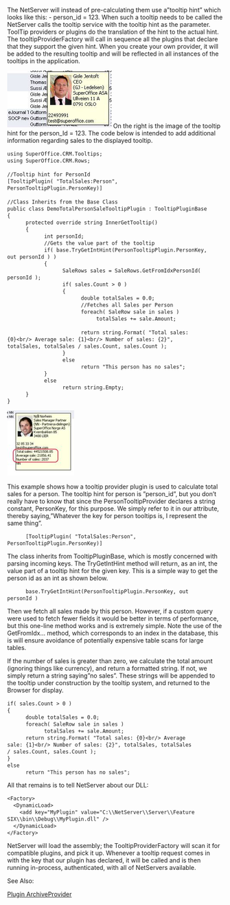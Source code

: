 <properties date="2016-05-10"
SortOrder="5"
/>

The NetServer will instead of pre-calculating them use a”tooltip hint” which looks like this: - person\_id = 123. When such a tooltip needs to be called the NetServer calls the tooltip service with the tooltip hint as the parameter. ToolTip providers or plugins do the translation of the hint to the actual hint. The tooltipProviderFactory will call in sequence all the plugins that declare that they support the given hint. When you create your own provider, it will be added to the resulting tooltip and will be reflected in all instances of the tooltips in the application.

<img src="../Adding%20a%20Custom%20Archive%20Plugin_files/image001.jpg" width="243" height="134" /> On the right is the image of the tooltip hint for the person\_Id = 123. The code below is intended to add additional information regarding sales to the displayed tooltip.

 

 

 

```
using SuperOffice.CRM.Tooltips;
using SuperOffice.CRM.Rows;
 
//Tooltip hint for PersonId
[TooltipPlugin( "TotalSales:Person",
PersonTooltipPlugin.PersonKey)]
 
//Class Inherits from the Base Class
public class DemoTotalPersonSaleTooltipPlugin : TooltipPluginBase
{
      protected override string InnerGetTooltip()
      {
            int personId;
            //Gets the value part of the tooltip
            if( base.TryGetIntHint(PersonTooltipPlugin.PersonKey,
out personId ) )
            {
                  SaleRows sales = SaleRows.GetFromIdxPersonId(
personId );
                  if( sales.Count > 0 )
                  {
                        double totalSales = 0.0;
                        //Fetches all Sales per Person
                        foreach( SaleRow sale in sales )
                             totalSales += sale.Amount;
 
                        return string.Format( "Total sales:
{0}<br/> Average sale: {1}<br/> Number of sales: {2}",
totalSales, totalSales / sales.Count, sales.Count );
                  }
                  else
                        return "This person has no sales";
            }
            else
                  return string.Empty;
      }
}
```

<img src="../Adding%20a%20Custom%20Archive%20Plugin_files/image002.jpg" width="156" height="152" />

This example shows how a tooltip provider plugin is used to calculate total sales for a person. The tooltip hint for person is ”person\_id”, but you don’t really have to know that since the PersonTooltipProvider declares a string constant, PersonKey, for this purpose. We simply refer to it in our attribute, thereby saying,”Whatever the key for person tooltips is, I represent the same thing”.

 

```
      [TooltipPlugin( "TotalSales:Person",
PersonTooltipPlugin.PersonKey)]
```

 

The class inherits from TooltipPluginBase, which is mostly concerned with parsing incoming keys. The TryGetIntHint method will return, as an int, the value part of a tooltip hint for the given key. This is a simple way to get the person id as an int as shown below.

```
      base.TryGetIntHint(PersonTooltipPlugin.PersonKey, out
personId )
```

 

Then we fetch all sales made by this person. However, if a custom query were used to fetch fewer fields it would be better in terms of performance, but this one-line method works and is extremely simple. Note the use of the GetFromIdx... method, which corresponds to an index in the database, this is will ensure avoidance of potentially expensive table scans for large tables.

If the number of sales is greater than zero, we calculate the total amount (ignoring things like currency), and return a formatted string. If not, we simply return a string saying”no sales”.  These strings will be appended to the tooltip under construction by the tooltip system, and returned to the Browser for display.

```
if( sales.Count > 0 )
{
      double totalSales = 0.0;
      foreach( SaleRow sale in sales )
            totalSales += sale.Amount;
      return string.Format( "Total sales: {0}<br/> Average
sale: {1}<br/> Number of sales: {2}", totalSales, totalSales
/ sales.Count, sales.Count );
}
else
      return "This person has no sales";
```

 

All that remains is to tell NetServer about our DLL:

```
<Factory>
  <DynamicLoad>
    <add key="MyPlugin" value="C:\\NetServer\\Server\\Feature
SIX\\bin\\Debug\\MyPlugin.dll" />
  </DynamicLoad>
</Factory>
```

 

NetServer will load the assembly; the TooltipProviderFactory will scan it for compatible plugins, and pick it up. Whenever a tooltip request comes in with the key that our plugin has declared, it will be called and is then running in-process, authenticated, with all of NetServers available.

 

See Also:

[Plugin ArchiveProvider](../../../Developer's%20Guide/Plugin%20ArchiveProviders/Plugin%20ArchiveProviders.htm)
